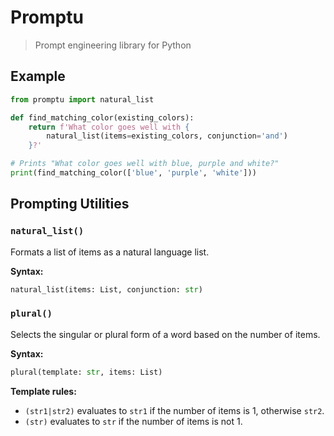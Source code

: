 # Promptu

> Prompt engineering library for Python

## Example

```py
from promptu import natural_list

def find_matching_color(existing_colors):
    return f'What color goes well with {
        natural_list(items=existing_colors, conjunction='and')
    }?'

# Prints "What color goes well with blue, purple and white?"
print(find_matching_color(['blue', 'purple', 'white']))
```

## Prompting Utilities

### `natural_list()`

Formats a list of items as a natural language list.

**Syntax:**

```py
natural_list(items: List, conjunction: str)
```

### `plural()`

Selects the singular or plural form of a word based on the number of items.

**Syntax:**

```py
plural(template: str, items: List)
```

**Template rules:**

- `(str1|str2)` evaluates to `str1` if the number of items is 1, otherwise
  `str2`.
- `(str)` evaluates to `str` if the number of items is not 1.
